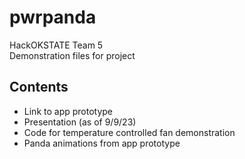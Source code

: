 # pwrpanda  
HackOKSTATE Team 5  
Demonstration files for project  
## Contents  
- Link to app prototype  
- Presentation (as of 9/9/23)
- Code for temperature controlled fan demonstration
- Panda animations from app prototype
